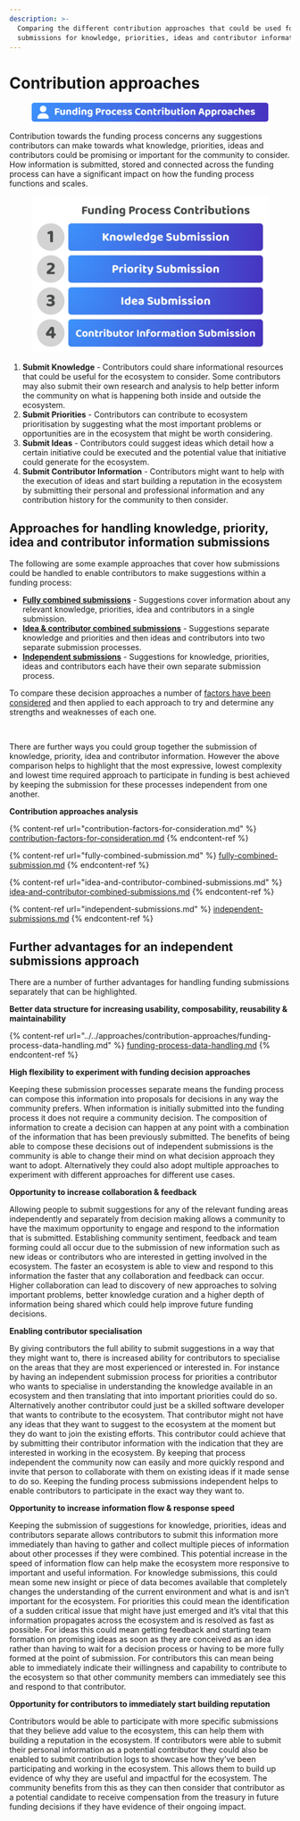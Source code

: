 ```yaml
---
description: >-
  Comparing the different contribution approaches that could be used for making
  submissions for knowledge, priorities, ideas and contributor information
---
```


# Contribution approaches

<figure><img src="../../.gitbook/assets/funding-contribution-approaches-title.png" alt=""><figcaption></figcaption></figure>

Contribution towards the funding process concerns any suggestions contributors can make towards what knowledge, priorities, ideas and contributors could be promising or important for the community to consider. How information is submitted, stored and connected across the funding process can have a significant impact on how the funding process functions and scales.



<div align="left">

<figure><img src="../../.gitbook/assets/funding-process-contributions-list.jpg" alt="" width="563"><figcaption></figcaption></figure>

</div>

1. **Submit Knowledge** - Contributors could share informational resources that could be useful for the ecosystem to consider. Some contributors may also submit their own research and analysis to help better inform the community on what is happening both inside and outside the ecosystem.
2. **Submit Priorities** - Contributors can contribute to ecosystem prioritisation by suggesting what the most important problems or opportunities are in the ecosystem that might be worth considering.
3. **Submit Ideas** - Contributors could suggest ideas which detail how a certain initiative could be executed and the potential value that initiative could generate for the ecosystem.
4. **Submit Contributor Information** - Contributors might want to help with the execution of ideas and start building a reputation in the ecosystem by submitting their personal and professional information and any contribution history for the community to then consider.



## Approaches for handling knowledge, priority, idea and contributor information submissions

The following are some example approaches that cover how submissions could be handled to enable contributors to make suggestions within a funding process:

* [**Fully combined submissions**](fully-combined-submission.md) - Suggestions cover information about any relevant knowledge, priorities, idea and contributors in a single submission.
* [**Idea & contributor combined submissions**](idea-and-contributor-combined-submissions.md) - Suggestions separate knowledge and priorities and then ideas and contributors into two separate submission processes.
* [**Independent submissions**](independent-submissions.md) - Suggestions for knowledge, priorities, ideas and contributors each have their own separate submission process.

To compare these decision approaches a number of [factors have been considered](contribution-factors-for-consideration.md) and then applied to each approach to try and determine any strengths and weaknesses of each one.

<figure><img src="broken-reference" alt=""><figcaption></figcaption></figure>

There are further ways you could group together the submission of knowledge, priority, idea and contributor information. However the above comparison helps to highlight that the most expressive, lowest complexity and lowest time required approach to participate in funding is best achieved by keeping the submission for these processes independent from one another.



**Contribution approaches analysis**

{% content-ref url="contribution-factors-for-consideration.md" %}
[contribution-factors-for-consideration.md](contribution-factors-for-consideration.md)
{% endcontent-ref %}

{% content-ref url="fully-combined-submission.md" %}
[fully-combined-submission.md](fully-combined-submission.md)
{% endcontent-ref %}

{% content-ref url="idea-and-contributor-combined-submissions.md" %}
[idea-and-contributor-combined-submissions.md](idea-and-contributor-combined-submissions.md)
{% endcontent-ref %}

{% content-ref url="independent-submissions.md" %}
[independent-submissions.md](independent-submissions.md)
{% endcontent-ref %}



## Further advantages for an independent submissions approach

There are a number of further advantages for handling funding submissions separately that can be highlighted.



**Better data structure for increasing usability, composability, reusability & maintainability**

{% content-ref url="../../approaches/contribution-approaches/funding-process-data-handling.md" %}
[funding-process-data-handling.md](../../approaches/contribution-approaches/funding-process-data-handling.md)
{% endcontent-ref %}



**High flexibility to experiment with funding decision approaches**

Keeping these submission processes separate means the funding process can compose this information into proposals for decisions in any way the community prefers. When information is initially submitted into the funding process it does not require a community decision. The composition of information to create a decision can happen at any point with a combination of the information that has been previously submitted. The benefits of being able to compose these decisions out of independent submissions is the community is able to change their mind on what decision approach they want to adopt. Alternatively they could also adopt multiple approaches to experiment with different approaches for different use cases.



**Opportunity to increase collaboration & feedback**

Allowing people to submit suggestions for any of the relevant funding areas independently and separately from decision making allows a community to have the maximum opportunity to engage and respond to the information that is submitted. Establishing community sentiment, feedback and team forming could all occur due to the submission of new information such as new ideas or contributors who are interested in getting involved in the ecosystem. The faster an ecosystem is able to view and respond to this information the faster that any collaboration and feedback can occur. Higher collaboration can lead to discovery of new approaches to solving important problems, better knowledge curation and a higher depth of information being shared which could help improve future funding decisions.



**Enabling contributor specialisation**

By giving contributors the full ability to submit suggestions in a way that they might want to, there is increased ability for contributors to specialise on the areas that they are most experienced or interested in. For instance by having an independent submission process for priorities a contributor who wants to specialise in understanding the knowledge available in an ecosystem and then translating that into important priorities could do so. Alternatively another contributor could just be a skilled software developer that wants to contribute to the ecosystem. That contributor might not have any ideas that they want to suggest to the ecosystem at the moment but they do want to join the existing efforts. This contributor could achieve that by submitting their contributor information with the indication that they are interested in working in the ecosystem. By keeping that process independent the community now can easily and more quickly respond and invite that person to collaborate with them on existing ideas if it made sense to do so. Keeping the funding process submissions independent helps to enable contributors to participate in the exact way they want to.



**Opportunity to increase information flow & response speed**

Keeping the submission of suggestions for knowledge, priorities, ideas and contributors separate allows contributors to submit this information more immediately than having to gather and collect multiple pieces of information about other processes if they were combined. This potential increase in the speed of information flow can help make the ecosystem more responsive to important and useful information. For knowledge submissions, this could mean some new insight or piece of data becomes available that completely changes the understanding of the current environment and what is and isn’t important for the ecosystem. For priorities this could mean the identification of a sudden critical issue that might have just emerged and it’s vital that this information propagates across the ecosystem and is resolved as fast as possible. For ideas this could mean getting feedback and starting team formation on promising ideas as soon as they are conceived as an idea rather than having to wait for a decision process or having to be more fully formed at the point of submission. For contributors this can mean being able to immediately indicate their willingness and capability to contribute to the ecosystem so that other community members can immediately see this and respond to that contributor.



**Opportunity for contributors to immediately start building reputation**

Contributors would be able to participate with more specific submissions that they believe add value to the ecosystem, this can help them with building a reputation in the ecosystem. If contributors were able to submit their personal information as a potential contributor they could also be enabled to submit contribution logs to showcase how they’ve been participating and working in the ecosystem. This allows them to build up evidence of why they are useful and impactful for the ecosystem. The community benefits from this as they can then consider that contributor as a potential candidate to receive compensation from the treasury in future funding decisions if they have evidence of their ongoing impact.
